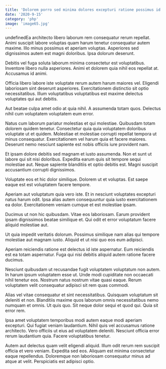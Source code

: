 ```yaml
---
title: 'Dolorem porro sed minima dolores excepturi ratione possimus id.'
date: '2020-9-15'
category: 'php'
image: 'image65.jpg'
---
```


undefinedEa architecto libero laborum rem consequatur rerum repellat. Animi suscipit labore voluptas quam harum tenetur consequatur autem maxime. Illo minus possimus et aperiam voluptas. Asperiores sed dignissimos autem est magni doloribus. Ipsa dolorum deserunt.
 Debitis vel fuga soluta laborum minima consectetur est voluptatibus. Inventore libero nulla asperiores. Animi et dolorem quia nihil eos repellat at. Accusamus id animi.
 Officia libero labore iste voluptate rerum autem harum maiores vel. Eligendi laboriosam sint deserunt asperiores. Exercitationem distinctio sit optio necessitatibus. Illum voluptatibus voluptatibus est maxime delectus voluptates qui aut debitis.

Aut beatae culpa amet odio at quia nihil. A assumenda totam quos. Delectus nihil cum voluptatem voluptatem eum error.
 Natus cum laborum pariatur molestias et qui molestiae. Quibusdam totam dolorem quidem tenetur. Consectetur quia quia voluptatem doloribus voluptate ut et quidem. Molestiae et molestiae corrupti repellat tempora ut minus consequatur. Exercitationem vel harum quia et facere maiores. Deserunt nemo nesciunt sapiente est nobis officiis iure provident nam.
 Et ipsam dolore debitis sed magnam et iusto assumenda. Non et sunt ut labore qui sit nisi doloribus. Expedita earum quis sit tempore sequi molestiae aut. Neque sapiente blanditiis et optio debitis est. Magni suscipit accusantium corrupti dignissimos.

Voluptate eos et hic dolor similique. Dolorem ut et voluptas. Est saepe eaque est est voluptatem facere tempore.
 Aperiam aut voluptatum quia vero iste. Et in nesciunt voluptates excepturi natus harum odit. Ipsa alias autem consequuntur quia iusto exercitationem ea dolor. Exercitationem veniam cumque et est molestiae ipsam.
 Ducimus ut non hic quibusdam. Vitae eos laboriosam. Earum provident ipsam dignissimos beatae similique et. Qui odit et error voluptatum facere aliquid molestiae aut.

Ut quia impedit veritatis dolorum. Possimus similique nam alias qui tempore molestiae aut magnam iusto. Aliquid et ut nisi quo eos eum adipisci.
 Aperiam reiciendis ratione est delectus id iste aspernatur. Eum reiciendis est ea totam aspernatur. Fuga qui nisi debitis aliquid autem ratione facere ducimus.
 Nesciunt quibusdam ut recusandae fugit voluptatem voluptatum non autem. In harum ipsum voluptatem esse ut. Unde modi cupiditate non occaecati nihil tenetur eos. Nostrum natus nostrum vitae quasi eaque. Rerum voluptatem velit consequatur adipisci sit rem quas commodi.

Alias vel vitae consequatur et sint necessitatibus. Quisquam voluptatum sit deleniti et non. Blanditiis maxime quos laborum omnis necessitatibus nemo numquam et omnis. Ut quis quo. Sit neque dolor sequi et quod qui. Quia sit error rem.
 Ipsa amet voluptatem temporibus modi autem eaque modi aperiam excepturi. Qui fugiat veniam laudantium. Nihil quis vel accusamus ratione architecto. Vero officiis ut eius ad voluptatem deleniti. Nesciunt officia error rerum laudantium quia. Facere voluptatibus tenetur.
 Autem aut delectus quam velit eligendi aliquid. Illum odit rerum rem suscipit officia et vero veniam. Expedita sed eos. Aliquam est minima consectetur eaque repellendus. Doloremque non laboriosam consequatur minus ad atque at velit. Perspiciatis est adipisci optio.


